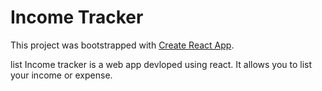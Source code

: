 # Income Tracker 

This project was bootstrapped with [Create React App](https://github.com/facebook/create-react-app).


list Income tracker is a web app devloped using react. It allows you to list your income or expense. 

